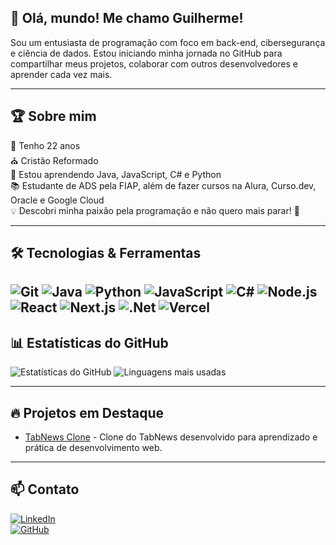 ## 👋 Olá, mundo! Me chamo Guilherme!

Sou um entusiasta de programação com foco em back-end, cibersegurança e ciência de dados. Estou iniciando minha jornada no GitHub para compartilhar meus projetos, colaborar com outros desenvolvedores e aprender cada vez mais.

---  

## 🏆 Sobre mim

🎂 Tenho 22 anos  
⛪ Cristão Reformado  
🌱 Estou aprendendo Java, JavaScript, C# e Python  
📚 Estudante de ADS pela FIAP, além de fazer cursos na Alura, Curso.dev, Oracle e Google Cloud  
💡 Descobri minha paixão pela programação e não quero mais parar! 🚀  

---  

## 🛠️ Tecnologias & Ferramentas

![Git](https://img.shields.io/badge/git-%23F05033.svg?style=for-the-badge&logo=git&logoColor=white)
![Java](https://img.shields.io/badge/Java-ED8B00?style=for-the-badge&logo=java&logoColor=white)
![Python](https://img.shields.io/badge/Python-3776AB?style=for-the-badge&logo=python&logoColor=white)
![JavaScript](https://img.shields.io/badge/JavaScript-F7DF1E?style=for-the-badge&logo=javascript&logoColor=black)
![C#](https://img.shields.io/badge/C%23-239120?style=for-the-badge&logo=c-sharp&logoColor=white)
![Node.js](https://img.shields.io/badge/Node.js-339933?style=for-the-badge&logo=node.js&logoColor=white)
![React](https://img.shields.io/badge/react-%2320232a.svg?style=for-the-badge&logo=react&logoColor=%2361DAFB)
![Next.js](https://img.shields.io/badge/Next.js-000000?style=for-the-badge&logo=next.js&logoColor=white)
![.Net](https://img.shields.io/badge/.NET-5C2D91?style=for-the-badge&logo=.net&logoColor=white)
![Vercel](https://img.shields.io/badge/vercel-%23000000.svg?style=for-the-badge&logo=vercel&logoColor=white)
---  

## 📊 Estatísticas do GitHub

![Estatísticas do GitHub](https://github-readme-stats.vercel.app/api?username=Guilherme-Pilgrim&show_icons=true&theme=radical)
![Linguagens mais usadas](https://github-readme-stats.vercel.app/api/top-langs/?username=Guilherme-Pilgrim&layout=compact&theme=radical)

---  

## 🔥 Projetos em Destaque
 
- [TabNews Clone](https://github.com/Guilherme-Pilgrim/tabnews-clone) - Clone do TabNews desenvolvido para aprendizado e prática de desenvolvimento web.  

---  

## 📫 Contato

[![LinkedIn](https://img.shields.io/badge/LinkedIn-0077B5?style=for-the-badge&logo=linkedin&logoColor=white)](https://www.linkedin.com/in/guilhermexbezerra/)  
[![GitHub](https://img.shields.io/badge/GitHub-100000?style=for-the-badge&logo=github&logoColor=white)](https://github.com/Guilherme-Pilgrim)  
